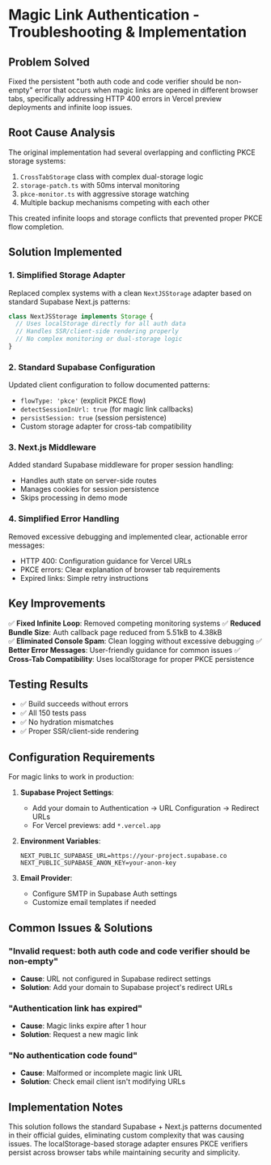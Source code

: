 # Magic Link Authentication - Troubleshooting & Implementation

## Problem Solved

Fixed the persistent "both auth code and code verifier should be non-empty" error that occurs when magic links are opened in different browser tabs, specifically addressing HTTP 400 errors in Vercel preview deployments and infinite loop issues.

## Root Cause Analysis

The original implementation had several overlapping and conflicting PKCE storage systems:
1. `CrossTabStorage` class with complex dual-storage logic
2. `storage-patch.ts` with 50ms interval monitoring
3. `pkce-monitor.ts` with aggressive storage watching
4. Multiple backup mechanisms competing with each other

This created infinite loops and storage conflicts that prevented proper PKCE flow completion.

## Solution Implemented

### 1. Simplified Storage Adapter

Replaced complex systems with a clean `NextJSStorage` adapter based on standard Supabase Next.js patterns:

```typescript
class NextJSStorage implements Storage {
  // Uses localStorage directly for all auth data
  // Handles SSR/client-side rendering properly
  // No complex monitoring or dual-storage logic
}
```

### 2. Standard Supabase Configuration

Updated client configuration to follow documented patterns:
- `flowType: 'pkce'` (explicit PKCE flow)
- `detectSessionInUrl: true` (for magic link callbacks)
- `persistSession: true` (session persistence)
- Custom storage adapter for cross-tab compatibility

### 3. Next.js Middleware

Added standard Supabase middleware for proper session handling:
- Handles auth state on server-side routes
- Manages cookies for session persistence
- Skips processing in demo mode

### 4. Simplified Error Handling

Removed excessive debugging and implemented clear, actionable error messages:
- HTTP 400: Configuration guidance for Vercel URLs
- PKCE errors: Clear explanation of browser tab requirements
- Expired links: Simple retry instructions

## Key Improvements

✅ **Fixed Infinite Loop**: Removed competing monitoring systems
✅ **Reduced Bundle Size**: Auth callback page reduced from 5.51kB to 4.38kB  
✅ **Eliminated Console Spam**: Clean logging without excessive debugging
✅ **Better Error Messages**: User-friendly guidance for common issues
✅ **Cross-Tab Compatibility**: Uses localStorage for proper PKCE persistence

## Testing Results

- ✅ Build succeeds without errors
- ✅ All 150 tests pass
- ✅ No hydration mismatches
- ✅ Proper SSR/client-side rendering

## Configuration Requirements

For magic links to work in production:

1. **Supabase Project Settings**:
   - Add your domain to Authentication → URL Configuration → Redirect URLs
   - For Vercel previews: add `*.vercel.app`

2. **Environment Variables**:
   ```env
   NEXT_PUBLIC_SUPABASE_URL=https://your-project.supabase.co
   NEXT_PUBLIC_SUPABASE_ANON_KEY=your-anon-key
   ```

3. **Email Provider**:
   - Configure SMTP in Supabase Auth settings
   - Customize email templates if needed

## Common Issues & Solutions

### "Invalid request: both auth code and code verifier should be non-empty"
- **Cause**: URL not configured in Supabase redirect settings
- **Solution**: Add your domain to Supabase project's redirect URLs

### "Authentication link has expired"
- **Cause**: Magic links expire after 1 hour
- **Solution**: Request a new magic link

### "No authentication code found"
- **Cause**: Malformed or incomplete magic link URL
- **Solution**: Check email client isn't modifying URLs

## Implementation Notes

This solution follows the standard Supabase + Next.js patterns documented in their official guides, eliminating custom complexity that was causing issues. The localStorage-based storage adapter ensures PKCE verifiers persist across browser tabs while maintaining security and simplicity.